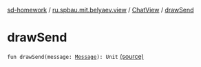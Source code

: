 [sd-homework](../../index.md) / [ru.spbau.mit.belyaev.view](../index.md) / [ChatView](index.md) / [drawSend](.)

# drawSend

`fun drawSend(message: `[`Message`](../../ru.spbau.mit.belyaev.message/-proto/-message/index.md)`): Unit` [(source)](https://github.com/StasBel/sd-homework/blob/InstantMessenger/src/main/kotlin/ru/spbau/mit/belyaev/view/ChatView.kt#L108)